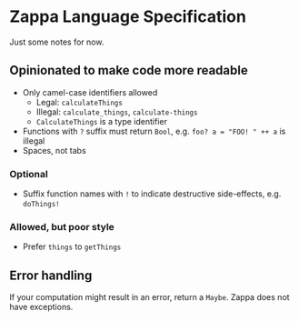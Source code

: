 # Zappa Language Specification

Just some notes for now.

## Opinionated to make code more readable

- Only camel-case identifiers allowed
  - Legal: `calculateThings`
  - Illegal: `calculate_things`, `calculate-things`
  - `CalculateThings` is a type identifier
- Functions with `?` suffix must return `Bool`, e.g. `foo? a = "FOO! " ++ a` is
  illegal
- Spaces, not tabs

### Optional

- Suffix function names with `!` to indicate destructive side-effects, e.g.
  `doThings!`

### Allowed, but poor style

- Prefer `things` to `getThings`

## Error handling

If your computation might result in an error, return a `Maybe`. Zappa does not
have exceptions.
